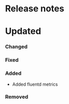 # Release notes

# Updated

### Changed

### Fixed

### Added

- Added fluentd metrics

### Removed
